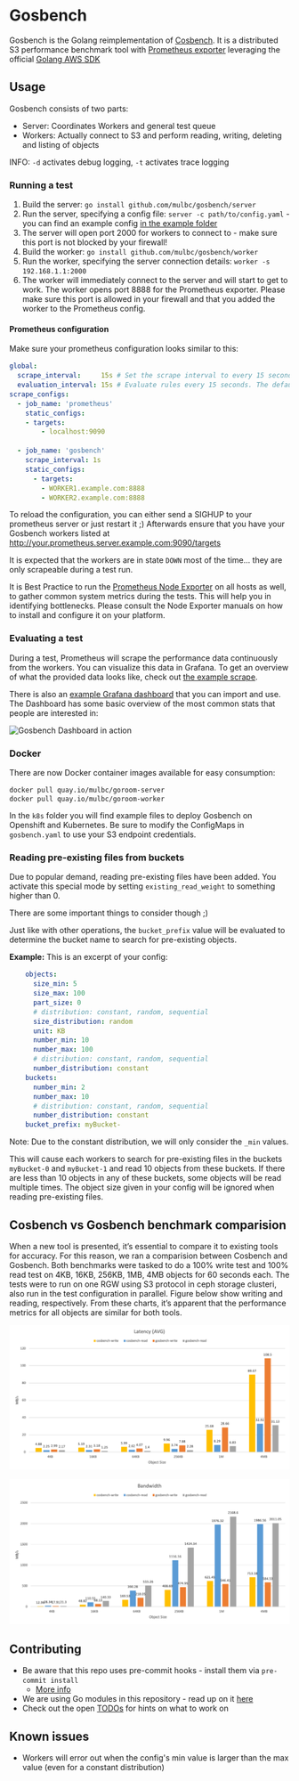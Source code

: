 # Gosbench

Gosbench is the Golang reimplementation of [Cosbench](https://github.com/intel-cloud/cosbench).
It is a distributed S3 performance benchmark tool with [Prometheus exporter](https://opencensus.io/exporters/supported-exporters/go/prometheus/) leveraging the official [Golang AWS SDK](https://aws.amazon.com/sdk-for-go/)

## Usage

Gosbench consists of two parts:

* Server: Coordinates Workers and general test queue
* Workers: Actually connect to S3 and perform reading, writing, deleting and listing of objects

INFO: `-d` activates debug logging, `-t` activates trace logging

### Running a test

1. Build the server: `go install github.com/mulbc/gosbench/server`
1. Run the server, specifying a config file: `server -c path/to/config.yaml` - you can find an example config [in the example folder](examples/example_config.yaml)
1. The server will open port 2000 for workers to connect to - make sure this port is not blocked by your firewall!
1. Build the worker: `go install github.com/mulbc/gosbench/worker`
1. Run the worker, specifying the server connection details: `worker -s 192.168.1.1:2000`
1. The worker will immediately connect to the server and will start to get to work.
The worker opens port 8888 for the Prometheus exporter. Please make sure this port is allowed in your firewall and that you added the worker to the Prometheus config.

#### Prometheus configuration

Make sure your prometheus configuration looks similar to this:

```yaml
global:
  scrape_interval:     15s # Set the scrape interval to every 15 seconds. Default is every 1 minute.
  evaluation_interval: 15s # Evaluate rules every 15 seconds. The default is every 1 minute.
scrape_configs:
  - job_name: 'prometheus'
    static_configs:
    - targets:
        - localhost:9090

  - job_name: 'gosbench'
    scrape_interval: 1s
    static_configs:
      - targets:
        - WORKER1.example.com:8888
        - WORKER2.example.com:8888
```

To reload the configuration, you can either send a SIGHUP to your prometheus server or just restart it ;)
Afterwards ensure that you have your Gosbench workers listed at http://your.prometheus.server.example.com:9090/targets

It is expected that the workers are in state `DOWN` most of the time... they are only scrapeable during a test run.

It is Best Practice to run the [Prometheus Node Exporter](https://github.com/prometheus/node_exporter) on all hosts as well, to gather common system metrics during the tests. This will help you in identifying bottlenecks. Please consult the Node Exporter manuals on how to install and configure it on your platform.

### Evaluating a test

During a test, Prometheus will scrape the performance data continuously from the workers.
You can visualize this data in Grafana. To get an overview of what the provided data looks like, check out [the example scrape](examples/example_prom_exporter.log).

There is also an [example Grafana dashboard](examples/grafana_dashboard.json) that you can import and use. The Dashboard has some basic overview of the most common stats that people are interested in:

![Gosbench Dashboard in action](examples/Gosbench_Dashboard.jpg)

### Docker

There are now Docker container images available for easy consumption:

```shell
docker pull quay.io/mulbc/goroom-server
docker pull quay.io/mulbc/goroom-worker
```

In the `k8s` folder you will find example files to deploy Gosbench on Openshift and Kubernetes.
Be sure to modify the ConfigMaps in `gosbench.yaml` to use your S3 endpoint credentials.

### Reading pre-existing files from buckets

Due to popular demand, reading pre-existing files have been added. You activate this special mode by setting `existing_read_weight` to something higher than 0.

There are some important things to consider though ;)

Just like with other operations, the `bucket_prefix` value will be evaluated to determine the bucket name to search for pre-existing objects.

**Example:** This is an excerpt of your config:

```yaml
    objects:
      size_min: 5
      size_max: 100
      part_size: 0
      # distribution: constant, random, sequential
      size_distribution: random
      unit: KB
      number_min: 10
      number_max: 100
      # distribution: constant, random, sequential
      number_distribution: constant
    buckets:
      number_min: 2
      number_max: 10
      # distribution: constant, random, sequential
      number_distribution: constant
    bucket_prefix: myBucket-
```

Note: Due to the constant distribution, we will only consider the `_min` values.

This will cause each workers to search for pre-existing files in the buckets `myBucket-0` and `myBucket-1` and read 10 objects from these buckets. If there are less than 10 objects in any of these buckets, some objects will be read multiple times. The object size given in your config will be ignored when reading pre-existing files.

## Cosbench vs Gosbench benchmark comparision
When a new tool is presented, it’s essential to compare it to existing tools for accuracy. For this reason, we ran a comparision between Cosbench and Gosbench. Both benchmarks were tasked to do a 100% write test and 100% read test on 4KB, 16KB, 256KB, 1MB, 4MB objects for 60 seconds each. The tests were to run on one RGW using S3 protocol in ceph storage clusteri, also run in the test configuration in parallel. Figure below show writing and reading, respectively. From these charts, it’s apparent that the performance metrics for all objects are similar for both tools. 

![Latency](examples/Latency.png)

![Bandwidth](examples/Bandwidth.png)

## Contributing

* Be aware that this repo uses pre-commit hooks - install them via `pre-commit install`
  * [More info](https://pre-commit.com/)
* We are using Go modules in this repository - read up on it [here](https://blog.golang.org/using-go-modules)
* Check out the open [TODOs](TODO.md) for hints on what to work on

## Known issues

* Workers will error out when the config's min value is larger than the max value (even for a constant distribution)
